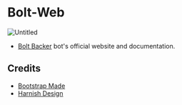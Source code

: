 # Bolt-Web

![Untitled](https://user-images.githubusercontent.com/87059430/154787821-20503555-5a6e-4536-a2f0-ae582e801115.png)

- [Bolt Backer](https://t.me./boltbackerbot) bot's official website and documentation.

## Credits
- [Bootstrap Made](https://bootstrapmade.com/)
- [Harnish Design](https://github.com/harnishdesign/iDocs)
